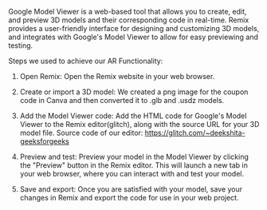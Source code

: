 Google Model Viewer is a web-based tool that allows you to create, edit, and preview 3D models and their corresponding code in real-time. Remix provides a user-friendly interface for designing and customizing 3D models, and integrates with Google's Model Viewer to allow for easy previewing and testing.

Steps we used to achieve our AR Functionality: 

1. Open Remix: Open the Remix website in your web browser.

2. Create or import a 3D model: We created a png image for the coupon code in Canva and then converted it to .glb and .usdz models. 

3. Add the Model Viewer code: Add the HTML code for Google's Model Viewer to the Remix editor(glitch), along with the source URL for your 3D model file. Source code of our editor: https://glitch.com/~deekshita-geeksforgeeks

4. Preview and test: Preview your model in the Model Viewer by clicking the "Preview" button in the Remix editor. This will launch a new tab in your web browser, where you can interact with and test your model.

5. Save and export: Once you are satisfied with your model, save your changes in Remix and export the code for use in your web project.
